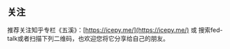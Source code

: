 ## 关注

推荐关注知乎专栏《五溪》：[https://icepy.me/](https://icepy.me/) 或 搜索fed-talk或者扫描下列二维码，也欢迎您将它分享给自己的朋友。

<div align="center">
<img src="https://sfault-image.b0.upaiyun.com/590/922/590922694-5959ae725bffb_articlex" alt=""/><br>
</div>
